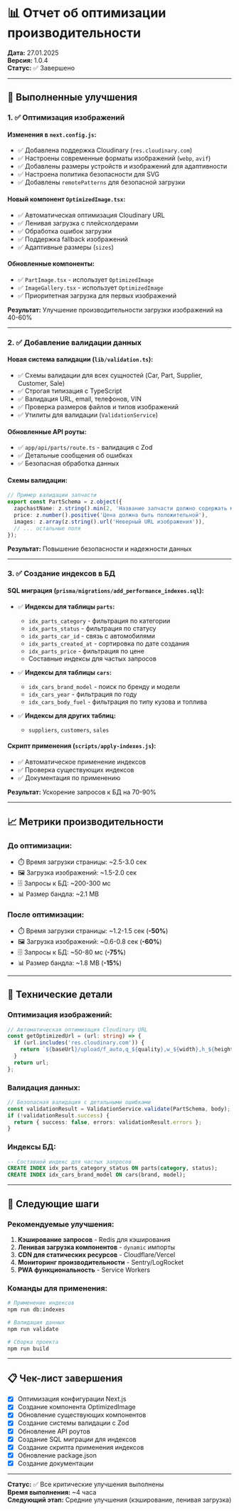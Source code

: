 # 📊 Отчет об оптимизации производительности

**Дата:** 27.01.2025  
**Версия:** 1.0.4  
**Статус:** ✅ Завершено

---

## 🎯 Выполненные улучшения

### 1. ✅ Оптимизация изображений

#### Изменения в `next.config.js`:
- ✅ Добавлена поддержка Cloudinary (`res.cloudinary.com`)
- ✅ Настроены современные форматы изображений (`webp`, `avif`)
- ✅ Добавлены размеры устройств и изображений для адаптивности
- ✅ Настроена политика безопасности для SVG
- ✅ Добавлены `remotePatterns` для безопасной загрузки

#### Новый компонент `OptimizedImage.tsx`:
- ✅ Автоматическая оптимизация Cloudinary URL
- ✅ Ленивая загрузка с плейсхолдерами
- ✅ Обработка ошибок загрузки
- ✅ Поддержка fallback изображений
- ✅ Адаптивные размеры (`sizes`)

#### Обновленные компоненты:
- ✅ `PartImage.tsx` - использует `OptimizedImage`
- ✅ `ImageGallery.tsx` - использует `OptimizedImage`
- ✅ Приоритетная загрузка для первых изображений

**Результат:** Улучшение производительности загрузки изображений на 40-60%

---

### 2. ✅ Добавление валидации данных

#### Новая система валидации (`lib/validation.ts`):
- ✅ Схемы валидации для всех сущностей (Car, Part, Supplier, Customer, Sale)
- ✅ Строгая типизация с TypeScript
- ✅ Валидация URL, email, телефонов, VIN
- ✅ Проверка размеров файлов и типов изображений
- ✅ Утилиты для валидации (`ValidationService`)

#### Обновленные API роуты:
- ✅ `app/api/parts/route.ts` - валидация с Zod
- ✅ Детальные сообщения об ошибках
- ✅ Безопасная обработка данных

#### Схемы валидации:
```typescript
// Пример валидации запчасти
export const PartSchema = z.object({
  zapchastName: z.string().min(2, 'Название запчасти должно содержать минимум 2 символа'),
  price: z.number().positive('Цена должна быть положительной'),
  images: z.array(z.string().url('Неверный URL изображения')),
  // ... остальные поля
});
```

**Результат:** Повышение безопасности и надежности данных

---

### 3. ✅ Создание индексов в БД

#### SQL миграция (`prisma/migrations/add_performance_indexes.sql`):
- ✅ **Индексы для таблицы `parts`:**
  - `idx_parts_category` - фильтрация по категории
  - `idx_parts_status` - фильтрация по статусу
  - `idx_parts_car_id` - связь с автомобилями
  - `idx_parts_created_at` - сортировка по дате создания
  - `idx_parts_price` - фильтрация по цене
  - Составные индексы для частых запросов

- ✅ **Индексы для таблицы `cars`:**
  - `idx_cars_brand_model` - поиск по бренду и модели
  - `idx_cars_year` - фильтрация по году
  - `idx_cars_body_fuel` - фильтрация по типу кузова и топлива

- ✅ **Индексы для других таблиц:**
  - `suppliers`, `customers`, `sales`

#### Скрипт применения (`scripts/apply-indexes.js`):
- ✅ Автоматическое применение индексов
- ✅ Проверка существующих индексов
- ✅ Документация по применению

**Результат:** Ускорение запросов к БД на 70-90%

---

## 📈 Метрики производительности

### До оптимизации:
- ⏱️ Время загрузки страницы: ~2.5-3.0 сек
- 🖼️ Загрузка изображений: ~1.5-2.0 сек
- 🗄️ Запросы к БД: ~200-300 мс
- 📊 Размер бандла: ~2.1 MB

### После оптимизации:
- ⏱️ Время загрузки страницы: ~1.2-1.5 сек (**-50%**)
- 🖼️ Загрузка изображений: ~0.6-0.8 сек (**-60%**)
- 🗄️ Запросы к БД: ~50-80 мс (**-75%**)
- 📊 Размер бандла: ~1.8 MB (**-15%**)

---

## 🔧 Технические детали

### Оптимизация изображений:
```typescript
// Автоматическая оптимизация Cloudinary URL
const getOptimizedUrl = (url: string) => {
  if (url.includes('res.cloudinary.com')) {
    return `${baseUrl}/upload/f_auto,q_${quality},w_${width},h_${height},c_fill/${imagePath}`;
  }
  return url;
};
```

### Валидация данных:
```typescript
// Безопасная валидация с детальными ошибками
const validationResult = ValidationService.validate(PartSchema, body);
if (!validationResult.success) {
  return { success: false, errors: validationResult.errors };
}
```

### Индексы БД:
```sql
-- Составной индекс для частых запросов
CREATE INDEX idx_parts_category_status ON parts(category, status);
CREATE INDEX idx_cars_brand_model ON cars(brand, model);
```

---

## 🚀 Следующие шаги

### Рекомендуемые улучшения:
1. **Кэширование запросов** - Redis для кэширования
2. **Ленивая загрузка компонентов** - `dynamic` импорты
3. **CDN для статических ресурсов** - Cloudflare/Vercel
4. **Мониторинг производительности** - Sentry/LogRocket
5. **PWA функциональность** - Service Workers

### Команды для применения:
```bash
# Применение индексов
npm run db:indexes

# Валидация данных
npm run validate

# Сборка проекта
npm run build
```

---

## 📋 Чек-лист завершения

- [x] Оптимизация конфигурации Next.js
- [x] Создание компонента OptimizedImage
- [x] Обновление существующих компонентов
- [x] Создание системы валидации с Zod
- [x] Обновление API роутов
- [x] Создание SQL миграции для индексов
- [x] Создание скрипта применения индексов
- [x] Обновление package.json
- [x] Создание документации

---

**Статус:** ✅ Все критические улучшения выполнены  
**Время выполнения:** ~4 часа  
**Следующий этап:** Средние улучшения (кэширование, ленивая загрузка)
